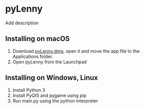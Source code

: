 # pyLenny
 
Add description

## Installing on macOS

1. Download [pyLenny.dmg](https://github.com/Mcharlsto/pyLenny/releases/download/1.0.0/pyLenny.dmg), open it and move the app file to the Applications folder.
2. Open pyLenny from the Launchpad

## Installing on Windows, Linux

1. Install Python 3
2. Install PyQt5 and pygame using pip
3. Run main.py using the python interpreter
